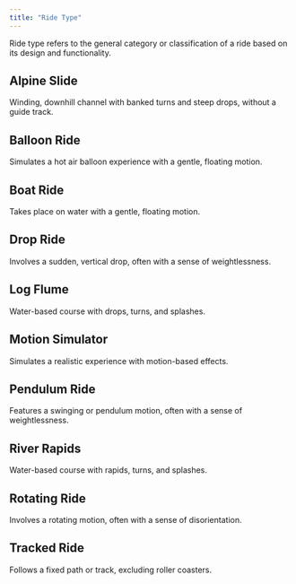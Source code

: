 ```yaml
---
title: "Ride Type"
---
```


Ride type refers to the general category or classification of a ride based on its design and functionality.

## Alpine Slide
Winding, downhill channel with banked turns and steep drops, without a guide track.

## Balloon Ride
Simulates a hot air balloon experience with a gentle, floating motion.

## Boat Ride
Takes place on water with a gentle, floating motion.

## Drop Ride
Involves a sudden, vertical drop, often with a sense of weightlessness.

## Log Flume
Water-based course with drops, turns, and splashes.

## Motion Simulator
Simulates a realistic experience with motion-based effects.

## Pendulum Ride
Features a swinging or pendulum motion, often with a sense of weightlessness.

## River Rapids
Water-based course with rapids, turns, and splashes.

## Rotating Ride
Involves a rotating motion, often with a sense of disorientation.

## Tracked Ride
Follows a fixed path or track, excluding roller coasters.
